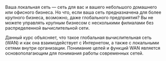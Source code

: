 Ваша локальная сеть — сеть для вас и вашего небольшого домашнего или офисного бизнеса. Но что, если ваша сеть предназначена для более крупного бизнеса, возможно, даже глобального предприятия? Вы не можете управлять крупным бизнесом с несколькими филиалами без распределенной вычислительной сети. 

Данный курс объясняет, что такое глобальная вычислительная сеть (WAN) и как она взаимодействует с Интернетом, а также с локальными сетями внутри организации. Понимание целей и функций WAN является основополагающим для понимания работы современных сетей.